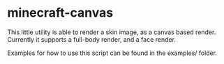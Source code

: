 minecraft-canvas
================

This little utility is able to render a skin image, as a canvas based render.
Currently it supports a full-body render, and a face render.

Examples for how to use this script can be found in the examples/ folder.
